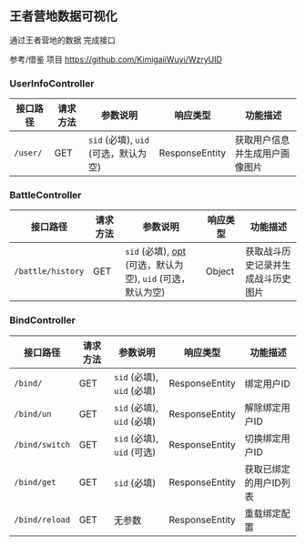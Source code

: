 ## 王者营地数据可视化

通过王者营地的数据 完成接口

参考/借鉴 项目 <https://github.com/KimigaiiWuyi/WzryUID>

### UserInfoController
| 接口路径 | 请求方法 | 参数说明 | 响应类型 | 功能描述 |
|---------|----------|----------|----------|----------|
| `/user/` | GET | `sid` (必填), `uid` (可选，默认为空) | ResponseEntity<String> | 获取用户信息并生成用户画像图片 |

### BattleController
| 接口路径 | 请求方法 | 参数说明 | 响应类型 | 功能描述 |
|---------|----------|----------|----------|----------|
| `/battle/history` | GET | `sid` (必填), [opt](file://org\json\JSONObject#L27-L27) (可选，默认为空), `uid` (可选，默认为空) | Object | 获取战斗历史记录并生成战斗历史图片 |

### BindController
| 接口路径 | 请求方法 | 参数说明 | 响应类型 | 功能描述 |
|---------|----------|----------|----------|----------|
| `/bind/` | GET | `sid` (必填), `uid` (必填) | ResponseEntity<String> | 绑定用户ID |
| `/bind/un` | GET | `sid` (必填), `uid` (必填) | ResponseEntity<String> | 解除绑定用户ID |
| `/bind/switch` | GET | `sid` (必填), `uid` (可选) | ResponseEntity<String> | 切换绑定用户ID |
| `/bind/get` | GET | `sid` (必填) | ResponseEntity<String> | 获取已绑定的用户ID列表 |
| `/bind/reload` | GET | 无参数 | ResponseEntity<String> | 重载绑定配置 |
